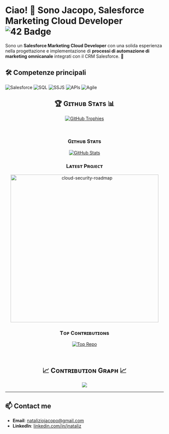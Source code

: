 # Ciao! 👋 Sono Jacopo, Salesforce Marketing Cloud Developer ![42 Badge](https://img.shields.io/badge/42-fff?logo=42&logoColor=000&style=for-the-badge)

Sono un **Salesforce Marketing Cloud Developer** con una solida esperienza nella progettazione e implementazione di **processi di automazione di marketing omnicanale** integrati con il CRM Salesforce. 🚀

## 🛠️ Competenze principali

![Salesforce](https://img.shields.io/badge/Salesforce-MarketingCloud-blue?style=flat-square&logo=salesforce)
![SQL](https://img.shields.io/badge/SQL-Advanced-blue?style=flat-square&logo=sql)
![SSJS](https://img.shields.io/badge/SSJS-Advanced-blue?style=flat-square&logo=javascript)
![APIs](https://img.shields.io/badge/APIs-Integration-orange?style=flat-square&logo=api)
![Agile](https://img.shields.io/badge/Agile-Methodology-green?style=flat-square&logo=agile)



<!--Trophies Section-->   
<h2 align="center">🏆 Gɪᴛʜᴜʙ Sᴛᴀᴛs 📊</h2>
<p align="center">
  <a href="https://github.com/jnataliz">
    <picture>
      <source media="(prefers-color-scheme: dark)" srcset="https://github-profile-trophy.vercel.app/?username=jnataliz&no-bg=true&row=1&column=5&margin-w=20&margin-h=20&theme=monokai">
      <source media="(prefers-color-scheme: light)" srcset="https://github-profile-trophy.vercel.app/?username=jnataliz&no-bg=true&row=1&column=5&margin-w=20&margin-h=20">
      <img alt="GitHub Trophies" src="https://github-profile-trophy.vercel.app/?username=jnataliz&no-bg=true&no-frame=true&row=1&column=5&margin-w=20&margin-h=20">
    </picture>
  </a>
</p>
<br />
<h3 align="center"><strong>Gɪᴛʜᴜʙ Sᴛᴀᴛs</strong></h3>
<p align="center">
  <a href="https://github.com/jnataliz">
    <img src="https://github-readme-stats.vercel.app/api?username=jnataliz&count_private=true&show_icons=true&theme=nightowl&bg_color=0,000000,441350&title_color=c56a90&text_color=ffffff&rank_icon=github&hide=prs,issues,contribs&show=reviews,prs_merged,prs_merged_percentage" alt="GitHub Stats" />
  </a>
</p>

<h3 align="center"><strong>Lᴀᴛᴇsᴛ Pʀᴏᴊᴇᴄᴛ</strong></h3>
<p align="center">
  <a href="https://github.com/jnataliz/cloud-security-roadmap">
    <img width="470" src="https://github-readme-stats.vercel.app/api/pin/?username=jnataliz&repo=cloud-security-roadmap&theme=nightowl&show_owner=true&bg_color=0,000000,441350&title_color=c56a90&text_color=ffffff" alt="cloud-security-roadmap" />
  </a>
</p>

<h3 align="center"><strong>Tᴏᴘ Cᴏɴᴛʀɪʙᴜᴛɪᴏɴs</strong></h3>
<p align="center">
  <a href="https://github.com/jnataliz">
    <img src="https://github-contributor-stats.vercel.app/api?username=jnataliz&limit=2&theme=nightowl&show_owner=true&combine_all_yearly_contributions=false&bg_color=0,000000,441350&title_color=c56a90&text_color=ffffff" alt="Top Repo" />
  </a>
</p>

<br />

<!--Contribution Graph-->
<h2 align="center">📈 Cᴏɴᴛʀɪʙᴜᴛɪᴏɴ Gʀᴀᴘʜ 📈</h2>
<div align="center">
    <img src="https://github-readme-activity-graph.vercel.app/graph?username=jnataliz&bg_color=220a28&&color=ffffff&line=c56a90&point=ffeb95&area=false&hide_border=false" border-radius="15">
</div>

---

## 📫 Contact me

- **Email**: [nataliziojacopo@gmail.com](mailto:nataliziojacopo@gmail.com)
- **LinkedIn**: [linkedin.com/in/jnataliz](https://www.linkedin.com/in/jnataliz)